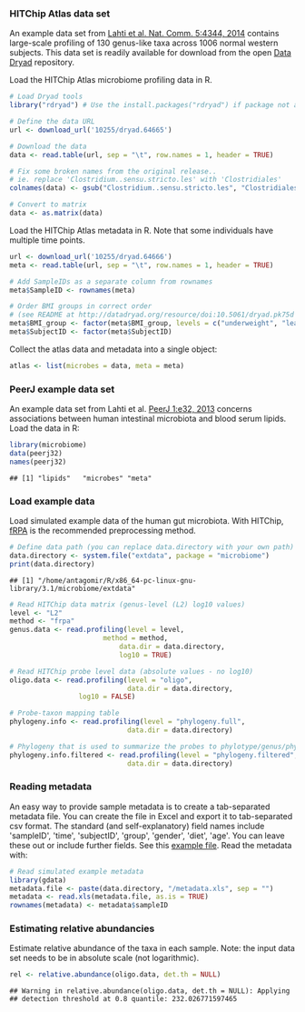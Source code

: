 
### HITChip Atlas data set

An example data set from [Lahti et al. Nat. Comm. 5:4344, 2014](http://www.nature.com/ncomms/2014/140708/ncomms5344/full/ncomms5344.html) contains large-scale profiling of 130 genus-like taxa across 1006 normal western subjects. This data set is readily available for download from the open [Data Dryad](http://doi.org/10.5061/dryad.pk75d) repository.

Load the HITChip Atlas microbiome profiling data in R.


```r
# Load Dryad tools
library("rdryad") # Use the install.packages("rdryad") if package not available

# Define the data URL
url <- download_url('10255/dryad.64665')

# Download the data
data <- read.table(url, sep = "\t", row.names = 1, header = TRUE)

# Fix some broken names from the original release..
# ie. replace 'Clostridium..sensu.stricto.les' with 'Clostridiales'
colnames(data) <- gsub("Clostridium..sensu.stricto.les", "Clostridiales", colnames(data))

# Convert to matrix 
data <- as.matrix(data)
```

Load the HITChip Atlas metadata in R. Note that some individuals have
multiple time points.


```r
url <- download_url('10255/dryad.64666')
meta <- read.table(url, sep = "\t", row.names = 1, header = TRUE)

# Add SampleIDs as a separate column from rownames
meta$SampleID <- rownames(meta)

# Order BMI groups in correct order
# (see README at http://datadryad.org/resource/doi:10.5061/dryad.pk75d for details)
meta$BMI_group <- factor(meta$BMI_group, levels = c("underweight", "lean", "overweight", "obese", "severeobese", "morbidobese"))
meta$SubjectID <- factor(meta$SubjectID)
```

Collect the atlas data and metadata into a single object:


```r
atlas <- list(microbes = data, meta = meta)
```


### PeerJ example data set

An example data set from Lahti et al. [PeerJ 1:e32, 2013](https://peerj.com/articles/32/) concerns associations between human intestinal microbiota and blood serum lipids. Load the data in R:


```r
library(microbiome)
data(peerj32)
names(peerj32)
```

```
## [1] "lipids"   "microbes" "meta"
```

### Load example data

Load simulated example data of the human gut microbiota. With HITChip,
[fRPA](http://www.computer.org/csdl/trans/tb/2011/01/ttb2011010217-abs.html)
is the recommended preprocessing method.


```r
# Define data path (you can replace data.directory with your own path)
data.directory <- system.file("extdata", package = "microbiome")
print(data.directory)
```

```
## [1] "/home/antagomir/R/x86_64-pc-linux-gnu-library/3.1/microbiome/extdata"
```

```r
# Read HITChip data matrix (genus-level (L2) log10 values)
level <- "L2"
method <- "frpa"
genus.data <- read.profiling(level = level, 
	     		       method = method, 
              		       data.dir = data.directory, 
	      	       	       log10 = TRUE)  

# Read HITChip probe level data (absolute values - no log10)
oligo.data <- read.profiling(level = "oligo", 
                             data.dir = data.directory, 
			     log10 = FALSE)  

# Probe-taxon mapping table
phylogeny.info <- read.profiling(level = "phylogeny.full", 
                           	 data.dir = data.directory)

# Phylogeny that is used to summarize the probes to phylotype/genus/phylum levels
phylogeny.info.filtered <- read.profiling(level = "phylogeny.filtered", 
                           	 data.dir = data.directory)
```


### Reading metadata

An easy way to provide sample metadata is to create a tab-separated metadata file. You can create the file in Excel and export it to tab-separated csv format. The standard (and self-explanatory) field names include 'sampleID', 'time', 'subjectID', 'group', 'gender', 'diet', 'age'. You can leave these out or include further fields. See this [example file](https://raw.github.com/microbiome/microbiome/master/inst/extdata/metadata.xls). Read the metadata with:


```r
# Read simulated example metadata
library(gdata)
metadata.file <- paste(data.directory, "/metadata.xls", sep = "")
metadata <- read.xls(metadata.file, as.is = TRUE)
rownames(metadata) <- metadata$sampleID
```


### Estimating relative abundancies

Estimate relative abundance of the taxa in each sample. Note: the
input data set needs to be in absolute scale (not logarithmic).


```r
rel <- relative.abundance(oligo.data, det.th = NULL)
```

```
## Warning in relative.abundance(oligo.data, det.th = NULL): Applying
## detection threshold at 0.8 quantile: 232.026771597465
```

